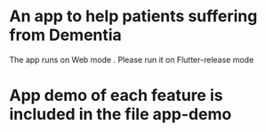 # An app to help patients suffering from Dementia 
The app runs on Web mode . Please run it on Flutter-release mode 
# App demo of each feature is included in the file app-demo

